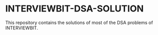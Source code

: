 # INTERVIEWBIT-DSA-SOLUTION
This repository contains the solutions of most of the DSA problems of INTERVIEWBIT.
